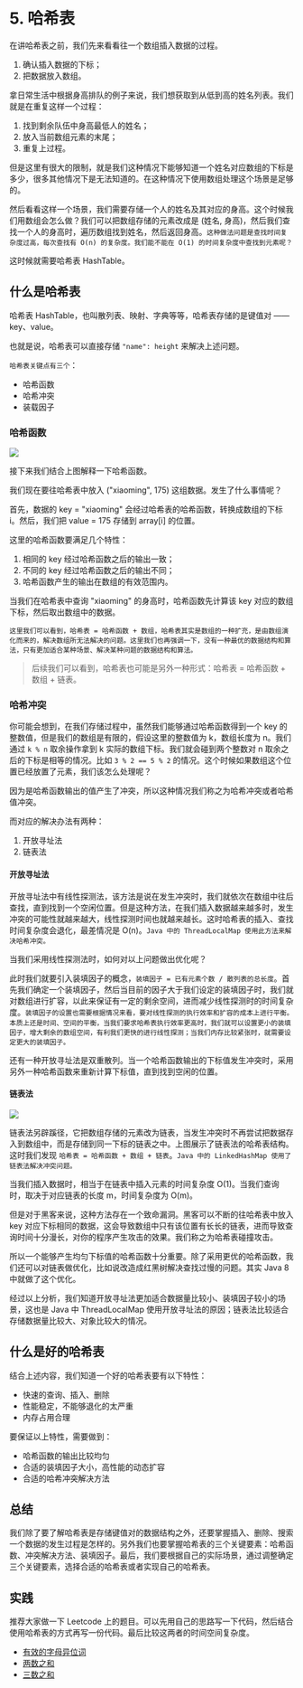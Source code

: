 # 5. 哈希表

在讲哈希表之前，我们先来看看往一个数组插入数据的过程。

1. 确认插入数据的下标；
2. 把数据放入数组。

拿日常生活中根据身高排队的例子来说，我们想获取到从低到高的姓名列表。我们就是在重复这样一个过程：

1. 找到剩余队伍中身高最低人的姓名；
2. 放入当前数组元素的末尾；
3. 重复上过程。

但是这里有很大的限制，就是我们这种情况下能够知道一个姓名对应数组的下标是多少，很多其他情况下是无法知道的。在这种情况下使用数组处理这个场景是足够的。

然后看看这样一个场景，我们需要存储一个人的姓名及其对应的身高。这个时候我们用数组会怎么做？我们可以把数组存储的元素改成是 (姓名, 身高)，然后我们查找一个人的身高时，遍历数组找到姓名，然后返回身高。`这种做法问题是查找时间复杂度过高，每次查找有 O(n) 的复杂度。我们能不能在 O(1) 的时间复杂度中查找到元素呢？`

这时候就需要哈希表 HashTable。

## 什么是哈希表

哈希表 HashTable，也叫散列表、映射、字典等等，哈希表存储的是键值对 —— key、value。

也就是说，哈希表可以直接存储 `"name": height` 来解决上述问题。

`哈希表关键点有三个`：
- 哈希函数
- 哈希冲突
- 装载因子

### 哈希函数

![](https://blog-pic-1251295613.cos.ap-guangzhou.myqcloud.com/1620397541.71SmartPic.png)

接下来我们结合上图解释一下哈希函数。

我们现在要往哈希表中放入 ("xiaoming", 175) 这组数据。发生了什么事情呢？

首先，数据的 key = "xiaoming" 会经过哈希表的哈希函数，转换成数组的下标 i。然后，我们把 value = 175 存储到 array[i] 的位置。

这里的哈希函数要满足几个特性：
1. 相同的 key 经过哈希函数之后的输出一致；
2. 不同的 key 经过哈希函数之后的输出不同；
3. 哈希函数产生的输出在数组的有效范围内。

当我们在哈希表中查询 "xiaoming" 的身高时，哈希函数先计算该 key 对应的数组下标，然后取出数组中的数据。

`这里我们可以看到，哈希表 = 哈希函数 + 数组，哈希表其实是数组的一种扩充，是由数组演化而来的，解决数组所无法解决的问题。这里我们也再强调一下，没有一种最优的数据结构和算法，只有更加适合某种场景、解决某种问题的数据结构和算法。`

> 后续我们可以看到，哈希表也可能是另外一种形式：哈希表 = 哈希函数 + 数组 + 链表。

### 哈希冲突

你可能会想到，在我们存储过程中，虽然我们能够通过哈希函数得到一个 key 的整数值，但是我们的数组是有限的，假设这里的整数值为 k，数组长度为 n。我们通过 `k % n` 取余操作拿到 k 实际的数组下标。我们就会碰到两个整数对 n 取余之后的下标是相等的情况。比如 `3 % 2 == 5 % 2` 的情况。这个时候如果数组这个位置已经放置了元素，我们该怎么处理呢？

因为是哈希函数输出的值产生了冲突，所以这种情况我们称之为哈希冲突或者哈希值冲突。

而对应的解决办法有两种：

1. 开放寻址法
2. 链表法

#### 开放寻址法

开放寻址法中有线性探测法，该方法是说在发生冲突时，我们就依次在数组中往后查找，直到找到一个空闲位置。但是这种方法，在我们插入数据越来越多时，发生冲突的可能性就越来越大，线性探测时间也就越来越长。这时哈希表的插入、查找时间复杂度会退化，最差情况是 O(n)。`Java 中的 ThreadLocalMap 使用此方法来解决哈希冲突。`

当我们采用线性探测法时，如何对以上问题做出优化呢？

此时我们就要引入装填因子的概念，`装填因子 = 已有元素个数 / 散列表的总长度`。首先我们确定一个装填因子，然后当目前的因子大于我们设定的装填因子时，我们就对数组进行扩容，以此来保证有一定的剩余空间，进而减少线性探测时的时间复杂度。`装填因子的设置也需要根据情况来看，要对线性探测的执行效率和扩容的成本上进行平衡。本质上还是时间、空间的平衡，当我们要求哈希表执行效率更高时，我们就可以设置更小的装填因子，增大剩余的数组空间，有利我们更快的进行线性探测；当我们内存比较紧张时，就需要设定更大的装填因子。`

还有一种开放寻址法是双重散列。当一个哈希函数输出的下标值发生冲突时，采用另外一种哈希函数来重新计算下标值，直到找到空闲的位置。

#### 链表法

![](https://blog-pic-1251295613.cos.ap-guangzhou.myqcloud.com/1620401255.55SmartPic.png)

链表法另辟蹊径，它把数组存储的元素改为链表，当发生冲突时不再尝试把数据存入到数组中，而是存储到同一下标的链表之中。上图展示了链表法的哈希表结构。这时我们发现 `哈希表 = 哈希函数 + 数组 + 链表`。`Java 中的 LinkedHashMap 使用了链表法解决冲突问题。`

当我们插入数据时，相当于在链表中插入元素的时间复杂度 O(1)。当我们查询时，取决于对应链表的长度 m，时间复杂度为 O(m)。

但是对于黑客来说，这种方法存在一个致命漏洞。黑客可以不断的往哈希表中放入 key 对应下标相同的数据，这会导致数组中只有该位置有长长的链表，进而导致查询时间十分漫长，对你的程序产生攻击的效果。我们称之为哈希表碰撞攻击。

所以一个能够产生均匀下标值的哈希函数十分重要。除了采用更优的哈希函数，我们还可以对链表做优化，比如说改造成红黑树解决查找过慢的问题。其实 Java 8 中就做了这个优化。

经过以上分析，我们知道开放寻址法更加适合数据量比较小、装填因子较小的场景，这也是 Java 中 ThreadLocalMap 使用开放寻址法的原因；链表法比较适合存储数据量比较大、对象比较大的情况。

## 什么是好的哈希表

结合上述内容，我们知道一个好的哈希表要有以下特性：
- 快速的查询、插入、删除
- 性能稳定，不能够退化的太严重
- 内存占用合理

要保证以上特性，需要做到：
- 哈希函数的输出比较均匀
- 合适的装填因子大小，高性能的动态扩容
- 合适的哈希冲突解决方法

## 总结

我们除了要了解哈希表是存储键值对的数据结构之外，还要掌握插入、删除、搜索一个数据的发生过程是怎样的。另外我们也要掌握哈希表的三个关键要素：哈希函数、冲突解决方法、装填因子。最后，我们要根据自己的实际场景，通过调整确定三个关键要素，选择合适的哈希表或者实现自己的哈希表。

## 实践

推荐大家做一下 Leetcode 上的题目。可以先用自己的思路写一下代码，然后结合使用哈希表的方式再写一份代码。最后比较这两者的时间空间复杂度。

- [有效的字母异位词](https://leetcode-cn.com/problems/valid-anagram/) 
- [两数之和](https://leetcode-cn.com/problems/two-sum/)
- [三数之和](https://leetcode-cn.com/problems/3sum/)